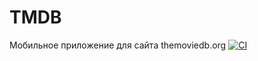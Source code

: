 # TMDB
Мобильное приложение для сайта themoviedb.org
[![CI](https://github.com/alastar13rus/TMDB/actions/workflows/CI.yml/badge.svg)](https://github.com/alastar13rus/TMDB/actions/workflows/CI.yml)
